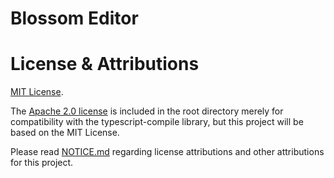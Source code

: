 # Blossom Editor

# License & Attributions

[MIT License](LICENSE).

The [Apache 2.0 license](LICENSE-APACHE-2.0) is included in the root directory merely for compatibility with the typescript-compile library, but this project will be based on the MIT License.

Please read [NOTICE.md](NOTICE.md) regarding license attributions and other attributions for this project.